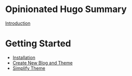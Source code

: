 # Opinionated Hugo Summary

[Introduction](./introduction.md)

# Getting Started

- [Installation](./installation.md)
- [Create New Blog and Theme](./create-new-blog.md)
- [Simplify Theme](./simplify-theme.md)
